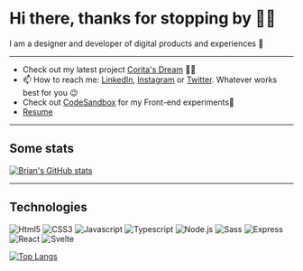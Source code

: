 # Hi there, thanks for stopping by 👋🏿

I am a designer and developer of digital products and experiences 🔮

---

- Check out my latest project [Corita's Dream](https://github.com/bbawuah/coritas-dream) 🤙🏿
- 📫 How to reach me: [LinkedIn](https://nl.linkedin.com/in/brian-bawuah-547439127), [Instagram](https://www.instagram.com/brianbawuah) or [Twitter](https://twitter.com/brianbawuah). Whatever works best for you 😉
- Check out [CodeSandbox](https://codesandbox.io/u/bbawuah) for my Front-end experiments🤙
- [Resume](https://read.cv/brianbawuah)
---

## Some stats
[![Brian's GitHub stats](https://github-readme-stats.vercel.app/api?username=bbawuah&show_icons=true&theme=dracula)](https://github.com/anuraghazra/github-readme-stats)

---

## Technologies

![Html5](https://img.shields.io/badge/-HTML-white?style=flat&logo=Html5)
![CSS3](https://img.shields.io/badge/-CSS-white?style=flat&logo=CSS3&logoColor=2965f1)
![Javascript](https://img.shields.io/badge/-Javascript-black?style=flat&logo=Javascript)
![Typescript](https://img.shields.io/badge/-Typescript-white?style=flat&logo=Typescript)
![Node.js](https://img.shields.io/badge/-Node.js-white?style=flat&logo=Node.js)
![Sass](https://img.shields.io/badge/-Sass-white?style=flat&logo=Sass)
![Express](https://img.shields.io/badge/-Express-259dff?style=flat&logo=Express)
![React](https://img.shields.io/badge/-React-black?style=flat&logo=React)
![Svelte](https://img.shields.io/badge/-Svelte-white?style=flat&logo=Svelte)

[![Top Langs](https://github-readme-stats.vercel.app/api/top-langs/?username=bbawuah&hide=objective-c,starlark,ruby,css,html,handlebars&show_icons=true&theme=dracula)](https://github.com/anuraghazra/github-readme-stats)

